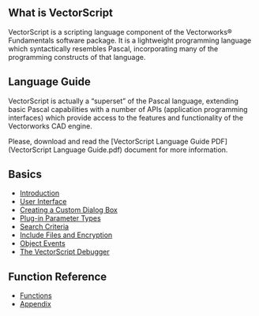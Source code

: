 ## What is VectorScript

VectorScript is a scripting language component of the Vectorworks® Fundamentals software package. It is a lightweight programming language which syntactically resembles Pascal, incorporating many of the programming constructs of that language.

## Language Guide

VectorScript is actually a “superset” of the Pascal language, extending basic Pascal capabilities with a number of APIs (application programming interfaces) which provide access to the features and functionality of the Vectorworks CAD engine.

Please, download and read the [VectorScript Language Guide PDF](VectorScript Language Guide.pdf) document for more information.

## Basics

* [Introduction](pages/Introduction.md)
* [User Interface](pages/User%20Interface.md)
* [Creating a Custom Dialog Box](pages/Creating%20a%20Custom%20Dialog%20Box.md)
* [Plug-in Parameter Types](pages/Plug-in%20Parameter%20Types.md)
* [Search Criteria](pages/Search%20Criteria.md)
* [Include Files and Encryption](pages/Include%20Files%20and%20Encryption.md)
* [Object Events](pages/Object%20Events.md)
* [The VectorScript Debugger](pages/The%20VectorScript%20Debugger.md)


## Function Reference

* [Functions](../Function%20Reference/Functions/README.md)
* [Appendix](../Function%20Reference/Appendix/README.md)

